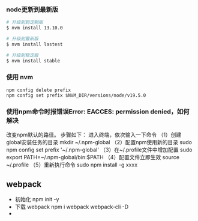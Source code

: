 
### node更新到最新版

``` sh
# 升级到到定制版
$ nvm install 13.10.0

# 升级到最新版
$ nvm install lastest

# 升级到稳定版
$ nvm install stable
```

### 使用 nvm
```
npm config delete prefix
npm config set prefix $NVM_DIR/versions/node/v19.5.0
```

### 使用npm命令时报错误Error: EACCES: permission denied，如何解决 

改变npm默认的路径。
步骤如下：
进入终端，依次输入一下命令
（1）创建global安装任务的目录
mkdir ~/.npm-global
（2）配置npm使用新的目录
sudo npm config set prefix '~/.npm-global'
（3）在~/.profile文件中增加配置
sudo export PATH=~/.npm-global/bin:$PATH
（4）配置文件立即生效
source ~/.profile
（5）重新执行命令
sudo npm install -g xxxx 


## webpack

- 初始化  npm init -y 
- 下载 webpack   npm i webpack webpack-cli -D
- 
